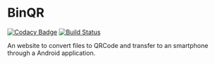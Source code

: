 # BinQR
[![Codacy Badge](https://api.codacy.com/project/badge/Grade/1aeb9d7449dd4e0aaef0a00d6c314753)](https://www.codacy.com/app/cgimenes/binqr-server?utm_source=github.com&utm_medium=referral&utm_content=cgimenes/binqr-server&utm_campaign=badger)
[![Build Status](https://travis-ci.org/cgimenes/binqr-server.svg?branch=master)](https://travis-ci.org/cgimenes/binqr-server)

An website to convert files to QRCode and transfer to an smartphone through a Android application.
